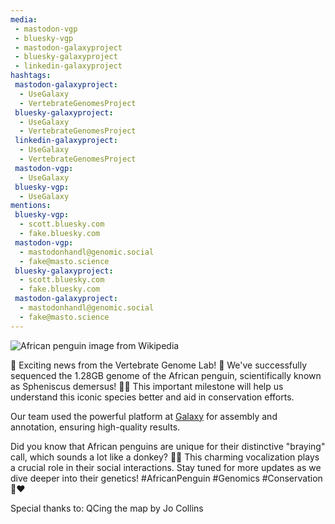 ```yaml
---
media:
 - mastodon-vgp
 - bluesky-vgp
 - mastodon-galaxyproject
 - bluesky-galaxyproject
 - linkedin-galaxyproject
hashtags:
 mastodon-galaxyproject:
  - UseGalaxy
  - VertebrateGenomesProject
 bluesky-galaxyproject:
  - UseGalaxy
  - VertebrateGenomesProject
 linkedin-galaxyproject:
  - UseGalaxy
  - VertebrateGenomesProject
 mastodon-vgp:
  - UseGalaxy
 bluesky-vgp:
  - UseGalaxy
mentions:
 bluesky-vgp:
  - scott.bluesky.com
  - fake.bluesky.com
 mastodon-vgp:
  - mastodonhandl@genomic.social
  - fake@masto.science
 bluesky-galaxyproject:
  - scott.bluesky.com
  - fake.bluesky.com
 mastodon-galaxyproject:
  - mastodonhandl@genomic.social
  - fake@masto.science
---
```

![African penguin image from Wikipedia](https://en.wikipedia.org/wiki/African_penguin#/media/File:Wikimania_2018,_Cape_Town_(_1050602),_crop.jpg)

🚨 Exciting news from the Vertebrate Genome Lab! 🌟 We've successfully sequenced the 1.28GB genome of the African penguin, scientifically known as Spheniscus demersus! 🐧✨ This important milestone will help us understand this iconic species better and aid in conservation efforts.

Our team used the powerful platform at [Galaxy](https://usegalaxy.org) for assembly and annotation, ensuring high-quality results. 

Did you know that African penguins are unique for their distinctive "braying" call, which sounds a lot like a donkey? 🐴💬 This charming vocalization plays a crucial role in their social interactions. Stay tuned for more updates as we dive deeper into their genetics! #AfricanPenguin #Genomics #Conservation 🧬❤️

Special thanks to:
QCing the map by Jo Collins


